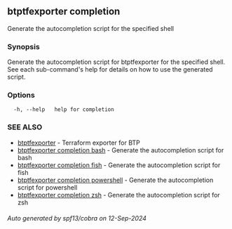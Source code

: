 ## btptfexporter completion

Generate the autocompletion script for the specified shell

### Synopsis

Generate the autocompletion script for btptfexporter for the specified shell.
See each sub-command's help for details on how to use the generated script.


### Options

```
  -h, --help   help for completion
```

### SEE ALSO

* [btptfexporter](btptfexporter.md)	 - Terraform exporter for BTP
* [btptfexporter completion bash](btptfexporter_completion_bash.md)	 - Generate the autocompletion script for bash
* [btptfexporter completion fish](btptfexporter_completion_fish.md)	 - Generate the autocompletion script for fish
* [btptfexporter completion powershell](btptfexporter_completion_powershell.md)	 - Generate the autocompletion script for powershell
* [btptfexporter completion zsh](btptfexporter_completion_zsh.md)	 - Generate the autocompletion script for zsh

###### Auto generated by spf13/cobra on 12-Sep-2024
